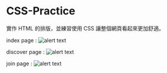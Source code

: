 # CSS-Practice
實作 HTML 的排版，並練習使用 CSS 讓整個網頁看起來更加舒適。

index page : 
![alert text][index]

discover page : 
![alert text][discover]

join page : 
![alert text][join]


[index]: https://media.discordapp.net/attachments/550153307960639500/900570458582310952/Soundwave_-_Google_Chrome_2021_10_21_10_23_07.png?width=1083&height=609
[discover]: https://media.discordapp.net/attachments/550153307960639500/900570458280296458/Soundwave_-_Google_Chrome_2021_10_21_10_23_13.png?width=1083&height=609
[join]: https://media.discordapp.net/attachments/550153307960639500/900570457361772554/Soundwave_-_Google_Chrome_2021_10_21_10_23_16.png?width=1083&height=609
